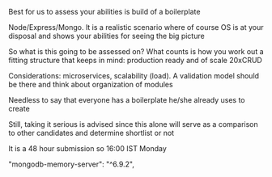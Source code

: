Best for us to assess your abilities is build of a boilerplate

Node/Express/Mongo. It is a realistic scenario where of course OS is at your disposal and 
shows your abilities for seeing the big picture

So what is this going to be assessed on? What counts is how you work out a fitting structure that keeps in mind: 
production ready and of scale 20xCRUD

Considerations: microservices, scalability (load). A validation model should be there and think about organization of modules

Needless to say that everyone has a boilerplate he/she already uses to create

Still, taking it serious is advised since this alone will serve as a comparison to other candidates and determine shortlist or not

It is a 48 hour submission so 16:00 IST Monday

<!-- MONGODB FOR TESTING -->
"mongodb-memory-server": "^6.9.2",
